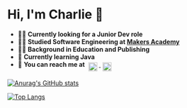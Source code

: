 # Hi, I'm Charlie 👋 

- :man_technologist: **Currently looking for a Junior Dev role**    
- :man_student: **Studied Software Engineering at [Makers Academy](https://makers.tech/)**  
- :man_teacher: **Background in Education and Publishing**  
- 🌱 **Currently learning Java**   
- :email: **You can reach me at**
<a href="https://www.linkedin.com/in/charliegalbraith/" target="_blank" rel="noopener noreferrer"> <img src="https://simpleicons.org/icons/linkedin.svg" alt="LinkedIn" height="20" style="vertical-align:top; margin:4px"> </a>
<a href="https://github.com/charlie-galb/" target="_blank" rel="noopener noreferrer"> <img src="https://simpleicons.org/icons/github.svg" alt="GitHub" height="20" style="vertical-align:top; margin:4px"> </a>


[![Anurag's GitHub stats](https://github-readme-stats.vercel.app/api?username=charlie-galb&hide=stars,issues&show_icons=true)](https://github.com/anuraghazra/github-readme-stats) 
   
[![Top Langs](https://github-readme-stats.vercel.app/api/top-langs/?username=charlie-galb&layout=compact)](https://github.com/charlie-galb/github-readme-stats)   

